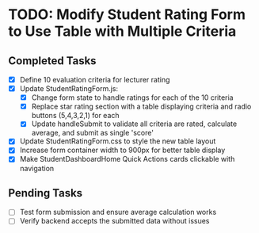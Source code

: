 # TODO: Modify Student Rating Form to Use Table with Multiple Criteria

## Completed Tasks
- [x] Define 10 evaluation criteria for lecturer rating
- [x] Update StudentRatingForm.js:
  - [x] Change form state to handle ratings for each of the 10 criteria
  - [x] Replace star rating section with a table displaying criteria and radio buttons (5,4,3,2,1) for each
  - [x] Update handleSubmit to validate all criteria are rated, calculate average, and submit as single 'score'
- [x] Update StudentRatingForm.css to style the new table layout
- [x] Increase form container width to 900px for better table display
- [x] Make StudentDashboardHome Quick Actions cards clickable with navigation

## Pending Tasks
- [ ] Test form submission and ensure average calculation works
- [ ] Verify backend accepts the submitted data without issues
